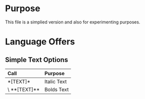 # Purpose
This file is a simplied version and also for experimenting purposes.

# Language Offers
## Simple Text Options
| Call | Purpose |
|:----- | :---------- |
| \*\[TEXT\]\* | Italic Text |
\ \*\*\[TEXT\]\*\* | Bolds Text |
